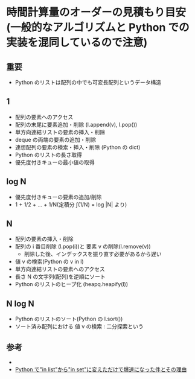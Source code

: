 # 時間計算量のオーダーの見積もり目安(一般的なアルゴリズムと Python での実装を混同しているので注意)

## 重要

- Python のリストは配列の中でも可変長配列というデータ構造

## 1

- 配列の要素へのアクセス
- 配列の末尾に要素追加・削除 (l.append(v), l.pop())
- 単方向連結リストの要素の挿入・削除
- deque の両端の要素の追加・削除
- 連想配列の要素の検索・挿入・削除 (Python の dict)
- Python のリストの長さ取得
- 優先度付きキューの最小値の取得

## log N

- 優先度付きキューの要素の追加/削除
- 1 + 1/2 + ... + 1/N(定積分 ∫(1/N) = log |N| より)

## N

- 配列の要素の挿入・削除
- 配列の i 番目削除 (l.pop(i))と 要素 v の削除(l.remove(v))
  - 削除した後、インデックスを振り直す必要があるから遅い
- 値 v の検索(Python の v in l)
- 単方向連結リストの要素へのアクセス
- 長さ N の文字列(配列)を逆順にソート
- Python のリストのヒープ化 (heapq.heapify(l))

## N log N

- Python のリストのソート(Python の l.sort())
- ソート済み配列における 値 v の検索 : 二分探索という

## 参考

- []()
- [Python で"in list"から"in set"に変えただけで爆速になった件とその理由](https://qiita.com/kitadakyou/items/6f877edd263f097e78f4)
